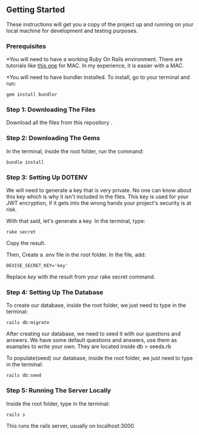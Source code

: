 ## Getting Started

These instructions will get you a copy of the project up and running on your local machine for development and testing purposes.

### Prerequisites

*You will need to have a working Ruby On Rails environment. There are tutorials like [this one](https://gorails.com/setup/osx/10.10-yosemite) for MAC. In my experience, it is easier with a MAC.

*You will need to have bundler installed. To install, go to your terminal and run:

```
gem install bundler
```

### Step 1: Downloading The Files

Download all the files from this repository .

### Step 2: Downloading The Gems

In the terminal, inside the root folder, run the command:

```
bundle install
```

### Step 3: Setting Up DOTENV

We will need to generate a key that is very private. No one can know about this key which is why it isn't included in the files. This key is used for your JWT encryption, if it gets into the wrong hands your project's security is at risk.

With that said, let's generate a key. In the terminal, type: 

```
rake secret
```

Copy the result.

Then, Create a .env file in the root folder. In the file, add:

```
DEVISE_SECRET_KEY='key'
```

Replace *key* with the result from your rake secret command.

### Step 4: Setting Up The Database

To create our database, inside the root folder, we just need to type in the terminal:

```
rails db:migrate
```

After creating our database, we need to seed it with our questions and answers. We have some default questions and answers, use them as examples to write your own. They are located inside db > seeds.rb

To populate(seed) our database, inside the root folder, we just need to type in the terminal:

```
rails db:seed
```

### Step 5: Running The Server Locally

Inside the root folder, type in the terminal:

```
rails s
```

This runs the rails server, usually on localhost:3000.
